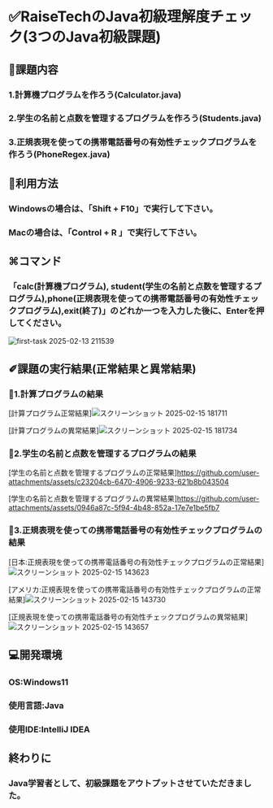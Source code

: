 # ✅RaiseTechのJava初級理解度チェック(3つのJava初級課題)


## 📌課題内容

### 1.計算機プログラムを作ろう(Calculator.java)

### 2.学生の名前と点数を管理するプログラムを作ろう(Students.java)

### 3.正規表現を使っての携帯電話番号の有効性チェックプログラムを作ろう(PhoneRegex.java)



## 📝利用方法

### Windowsの場合は、「Shift + F10」で実行して下さい。

### Macの場合は、「Control + R 」で実行して下さい。



## ⌘コマンド

### 「calc(計算機プログラム), student(学生の名前と点数を管理するプログラム),phone(正規表現を使っての携帯電話番号の有効性チェックプログラム),exit(終了)」のどれか一つを入力した後に、Enterを押してください。

![first-task 2025-02-13 211539](https://github.com/user-attachments/assets/121c7078-6f30-4adb-b4f6-a4b786518e33)



## ✐課題の実行結果(正常結果と異常結果)


### 🔢1.計算プログラムの結果　

[計算プログラム正常結果]![スクリーンショット 2025-02-15 181711](https://github.com/user-attachments/assets/f1ac758d-752a-420c-9eb4-91e7a7725b2d)


[計算プログラムの異常結果]![スクリーンショット 2025-02-15 181734](https://github.com/user-attachments/assets/0bf83683-b8d4-4e62-b71c-237bceb1b098)




### 👦2.学生の名前と点数を管理するプログラムの結果

[学生の名前と点数を管理するプログラムの正常結果]https://github.com/user-attachments/assets/c23204cb-6470-4906-9233-621b8b043504


[学生の名前と点数を管理するプログラムの異常結果]https://github.com/user-attachments/assets/0946a87c-5f94-4b48-852a-17e7e1be5fb7



### 📱3.正規表現を使っての携帯電話番号の有効性チェックプログラムの結果

[日本:正規表現を使っての携帯電話番号の有効性チェックプログラムの正常結果]![スクリーンショット 2025-02-15 143623](https://github.com/user-attachments/assets/3efa4ba1-8d71-48c5-83ba-d205123e270a)


[アメリカ:正規表現を使っての携帯電話番号の有効性チェックプログラムの正常結果]![スクリーンショット 2025-02-15 143730](https://github.com/user-attachments/assets/88e33ef0-1c8d-4e83-a7c6-5e8cdeddfe2e)


[正規表現を使っての携帯電話番号の有効性チェックプログラムの異常結果]![スクリーンショット 2025-02-15 143657](https://github.com/user-attachments/assets/35d7c09c-b93b-4735-903b-c780cd4f303e)




## 💻開発環境

### OS:Windows11

### 使用言語:Java

### 使用IDE:IntelliJ IDEA



## 終わりに
### Java学習者として、初級課題をアウトプットさせていただきました。


